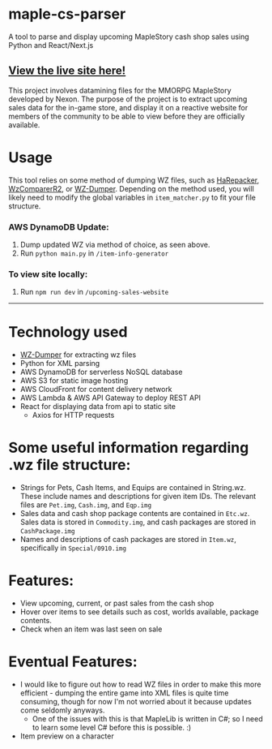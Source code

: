 # maple-cs-parser

A tool to parse and display upcoming MapleStory cash shop sales using Python and React/Next.js

## [View the live site here!](https://masonym.dev/ms-upcoming-sales)

This project involves datamining files for the MMORPG MapleStory developed by Nexon. The purpose of the project is to extract upcoming sales data for the in-game store, and display it on a reactive website for members of the community to be able to view before they are officially available. 

# Usage

This tool relies on some method of dumping WZ files, such as [HaRepacker](https://github.com/lastbattle/Harepacker-resurrected), [WzComparerR2](https://github.com/Kagamia/WzComparerR2), or [WZ-Dumper](https://github.com/Xterminatorz/WZ-Dumper). Depending on the method used, you will likely need to modify the global variables in `item_matcher.py` to fit your file structure. 

### AWS DynamoDB Update:

1. Dump updated WZ via method of choice, as seen above.
2. Run `python main.py` in `/item-info-generator`

### To view site locally:

1. Run `npm run dev` in `/upcoming-sales-website`


---

# Technology used

* [WZ-Dumper](https://github.com/Xterminatorz/WZ-Dumper) for extracting wz files
* Python for XML parsing
* AWS DynamoDB for serverless NoSQL database
* AWS S3 for static image hosting
* AWS CloudFront for content delivery network
* AWS Lambda & AWS API Gateway to deploy REST API
* React for displaying data from api to static site
    * Axios for HTTP requests

# Some useful information regarding .wz file structure:

* Strings for Pets, Cash Items, and Equips are contained in String.wz. These include names and descriptions for given item IDs. The relevant files are `Pet.img`, `Cash.img`, and `Eqp.img`
* Sales data and cash shop package contents are contained in `Etc.wz`. Sales data is stored in `Commodity.img`, and cash packages are stored in `CashPackage.img`
* Names and descriptions of cash packages are stored in `Item.wz`, specifically in `Special/0910.img`

# Features:

* View upcoming, current, or past sales from the cash shop
* Hover over items to see details such as cost, worlds available, package contents.
* Check when an item was last seen on sale

# Eventual Features:

* I would like to figure out how to read WZ files in order to make this more efficient - dumping the entire game into XML files is quite time consuming, though for now I'm not worried about it because updates come seldomly anyways.
   * One of the issues with this is that MapleLib is written in C#; so I need to learn some level C# before this is possible. :)
* Item preview on a character
